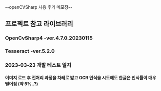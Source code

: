 
--openCVSharp 사용 후기 메모장--

## 프로젝트 참고 라이브러리

### OpenCvSharp4 -ver.4.7.0.20230115
### Tesseract -ver.5.2.0


### 2023-03-23 개발 테스트 일지
#### 이미지 로드 후 전처리 과정을 차레로 밟고 OCR 인식을 시도해도 한글은 인식률이 매우 떨어짐 (약 5%..?)

